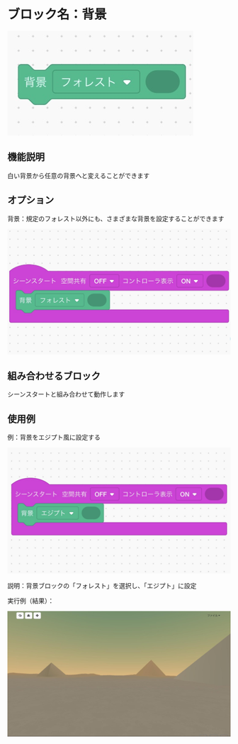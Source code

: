 # ブロック名：背景
![背景のブロック](https://github.com/levelenter/blockvrock_doc/blob/main/images/environment/envir.jpg?raw=true)

## 機能説明
白い背景から任意の背景へと変えることができます

## オプション
背景：規定のフォレスト以外にも、さまざまな背景を設定することができます

![直方体のオプション](https://github.com/levelenter/blockvrock_doc/blob/main/images/environment/forest.jpg?raw=true)

## 組み合わせるブロック
シーンスタートと組み合わせて動作します

## 使用例
例：背景をエジプト風に設定する

![使用例](https://github.com/levelenter/blockvrock_doc/blob/main/images/environment/scenestart.jpg?raw=true)

説明：背景ブロックの「フォレスト」を選択し、「エジプト」に設定

実行例（結果）：

![実行例](https://github.com/levelenter/blockvrock_doc/blob/main/images/environment/expic.jpg?raw=true)